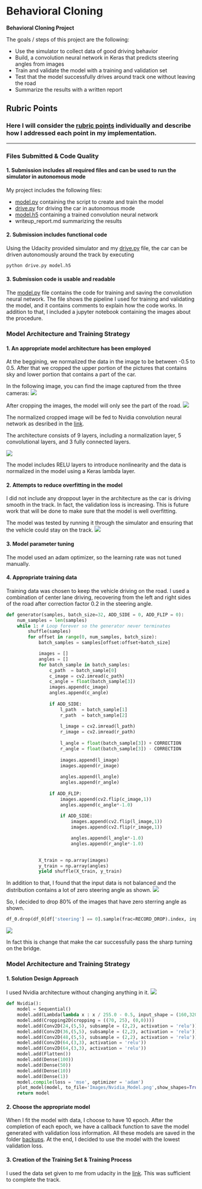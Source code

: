 # **Behavioral Cloning** 
**Behavioral Cloning Project**

The goals / steps of this project are the following:
* Use the simulator to collect data of good driving behavior
* Build, a convolution neural network in Keras that predicts steering angles from images
* Train and validate the model with a training and validation set
* Test that the model successfully drives around track one without leaving the road
* Summarize the results with a written report


## Rubric Points
### Here I will consider the [rubric points](https://review.udacity.com/#!/rubrics/432/view) individually and describe how I addressed each point in my implementation.  

---
### Files Submitted & Code Quality

#### 1. Submission includes all required files and can be used to run the simulator in autonomous mode

My project includes the following files:
* [model.py](model.py) containing the script to create and train the model
* [drive.py](drive.py) for driving the car in autonomous mode
* [model.h5](model.h5) containing a trained convolution neural network 
* writeup_report.md summarizing the results

#### 2. Submission includes functional code
Using the Udacity provided simulator and my [drive.py](drive.py) file, the car can be driven autonomously around the track by executing 
```sh
python drive.py model.h5
```

#### 3. Submission code is usable and readable

The [model.py](model.py) file contains the code for training and saving the convolution neural network. The file shows the pipeline I used for training and validating the model, and it contains comments to explain how the code works. In addition to that, I included a jupyter notebook containing the images about the procedure.

### Model Architecture and Training Strategy

#### 1. An appropriate model architecture has been employed
At the beggining, we normalized the data in the image to be between -0.5 to 0.5. After that we cropped the upper portion of the pictures that contains sky and lower portion that contains a part of the car.

In the following image, you can find the image captured from the three cameras:
![](Images/CameraImages_Original.png)

After cropping the images, the model will only see the part of the road.
![](Images/CameraImages_Cropped.png)


The normalized cropped image will be fed to Nvidia convolution neural network as desribed in the [link](https://developer.nvidia.com/blog/deep-learning-self-driving-cars/). 

The architecture consists of 9 layers, including a normalization layer, 5 convolutional layers, and 3 fully connected layers.

![](Images/Nvidia_Model.png)

The model includes RELU layers to introduce nonlinearity and the data is normalized in the model using a Keras lambda layer. 

#### 2. Attempts to reduce overfitting in the model
I did not include any droppout layer in the architecture as the car is driving smooth in the track. In fact, the validation loss is increasing. This is future work that will be done to make sure that the model is well overfitting.

The model was tested by running it through the simulator and ensuring that the vehicle could stay on the track.
![](Image/MSE)

#### 3. Model parameter tuning

The model used an adam optimizer, so the learning rate was not tuned manually.

#### 4. Appropriate training data

Training data was chosen to keep the vehicle driving on the road. I used a combination of center lane driving, recovering from the left and right sides of the road after correction factor 0.2 in the steering angle.
```python
def generator(samples, batch_size=32, ADD_SIDE = 0, ADD_FLIP = 0):
    num_samples = len(samples)
    while 1: # Loop forever so the generator never terminates
        shuffle(samples)
        for offset in range(0, num_samples, batch_size):
            batch_samples = samples[offset:offset+batch_size]

            images = []
            angles = []
            for batch_sample in batch_samples:
                c_path  = batch_sample[0]
                c_image = cv2.imread(c_path)
                c_angle = float(batch_sample[3])
                images.append(c_image)
                angles.append(c_angle)
                                                  
                if ADD_SIDE:
                    l_path  = batch_sample[1]
                    r_path  = batch_sample[2]
                    
                    l_image = cv2.imread(l_path)
                    r_image = cv2.imread(r_path) 
                    
                    l_angle = float(batch_sample[3]) + CORRECTION
                    r_angle = float(batch_sample[3]) - CORRECTION
                    
                    images.append(l_image)
                    images.append(r_image)
                    
                    angles.append(l_angle)
                    angles.append(r_angle)
                    
                if ADD_FLIP:
                    images.append(cv2.flip(c_image,1))
                    angles.append(c_angle*-1.0)
                    
                    if ADD_SIDE:
                        images.append(cv2.flip(l_image,1))
                        images.append(cv2.flip(r_image,1))

                        angles.append(l_angle*-1.0)
                        angles.append(r_angle*-1.0)

            
            X_train = np.array(images)
            y_train = np.array(angles)
            yield shuffle(X_train, y_train)
```

In addition to that, I found that the input data is not balanced and the distribution contains a lot of zero steering angle as shown.
![](Images/SteeringAngle.png) 

So, I decided to drop 80% of the images that have zero sterring angle as shown.
```python
df_0.drop(df_0[df['steering'] == 0].sample(frac=RECORD_DROP).index, inplace = True)
```
![](Images/SteeringAngle_Updated.png) 

In fact this is change that make the car successfully pass the sharp turning on the bridge.

### Model Architecture and Training Strategy

#### 1. Solution Design Approach
I used Nvidia architecture without changing anything in it.
![](https://developer.nvidia.com/blog/parallelforall/wp-content/uploads/2016/08/cnn-architecture-624x890.png)

```python
def Nvidia():
    model = Sequential()
    model.add(Lambda(lambda x : x / 255.0 - 0.5, input_shape = (160,320,3)))
    model.add(Cropping2D(cropping = ((70, 25), (0,0))))
    model.add(Conv2D(24,(5,5), subsample = (2,2), activation = 'relu'))
    model.add(Conv2D(36,(5,5), subsample = (2,2), activation = 'relu'))
    model.add(Conv2D(48,(5,5), subsample = (2,2), activation = 'relu'))
    model.add(Conv2D(64,(3,3), activation = 'relu'))
    model.add(Conv2D(64,(3,3), activation = 'relu'))
    model.add(Flatten())
    model.add(Dense(100))
    model.add(Dense(50))
    model.add(Dense(10))
    model.add(Dense(1))
    model.compile(loss = 'mse', optimizer = 'adam')
    plot_model(model, to_file='Images/Nvidia_Model.png',show_shapes=True, rankdir='TB');
    return model
```
#### 2. Choose the appropriate model
When I fit the model with data, I choose to have 10 epoch. After the completion of each epoch, we have a callback function to save the model generated with validation loss information. All these models are saved in the folder [backups](backups). At the end, I decided to use the model with the lowest validation loss.


#### 3. Creation of the Training Set & Training Process
I used the data set given to me from udacity in the [link](https://d17h27t6h515a5.cloudfront.net/topher/2016/December/584f6edd_data/data.zip). This was sufficient to complete the track.

